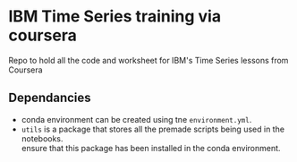 # IBM Time Series training via coursera

Repo to hold all the code and worksheet for IBM's Time Series lessons from Coursera  

## Dependancies

- conda environment can be created using tne `environment.yml`.  
- `utils` is a package that stores all the premade scripts being used in the notebooks.  
ensure that this package has been installed in the conda environment.